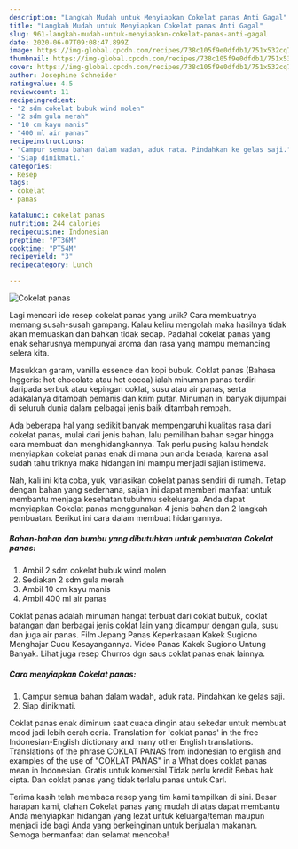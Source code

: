 ```yaml
---
description: "Langkah Mudah untuk Menyiapkan Cokelat panas Anti Gagal"
title: "Langkah Mudah untuk Menyiapkan Cokelat panas Anti Gagal"
slug: 961-langkah-mudah-untuk-menyiapkan-cokelat-panas-anti-gagal
date: 2020-06-07T09:08:47.899Z
image: https://img-global.cpcdn.com/recipes/738c105f9e0dfdb1/751x532cq70/cokelat-panas-foto-resep-utama.jpg
thumbnail: https://img-global.cpcdn.com/recipes/738c105f9e0dfdb1/751x532cq70/cokelat-panas-foto-resep-utama.jpg
cover: https://img-global.cpcdn.com/recipes/738c105f9e0dfdb1/751x532cq70/cokelat-panas-foto-resep-utama.jpg
author: Josephine Schneider
ratingvalue: 4.5
reviewcount: 11
recipeingredient:
- "2 sdm cokelat bubuk wind molen"
- "2 sdm gula merah"
- "10 cm kayu manis"
- "400 ml air panas"
recipeinstructions:
- "Campur semua bahan dalam wadah, aduk rata. Pindahkan ke gelas saji."
- "Siap dinikmati."
categories:
- Resep
tags:
- cokelat
- panas

katakunci: cokelat panas 
nutrition: 244 calories
recipecuisine: Indonesian
preptime: "PT36M"
cooktime: "PT54M"
recipeyield: "3"
recipecategory: Lunch

---
```



![Cokelat panas](https://img-global.cpcdn.com/recipes/738c105f9e0dfdb1/751x532cq70/cokelat-panas-foto-resep-utama.jpg)

Lagi mencari ide resep cokelat panas yang unik? Cara membuatnya memang susah-susah gampang. Kalau keliru mengolah maka hasilnya tidak akan memuaskan dan bahkan tidak sedap. Padahal cokelat panas yang enak seharusnya mempunyai aroma dan rasa yang mampu memancing selera kita.

Masukkan garam, vanilla essence dan kopi bubuk. Coklat panas (Bahasa Inggeris: hot chocolate atau hot cocoa) ialah minuman panas terdiri daripada serbuk atau kepingan coklat, susu atau air panas, serta adakalanya ditambah pemanis dan krim putar. Minuman ini banyak dijumpai di seluruh dunia dalam pelbagai jenis baik ditambah rempah.

Ada beberapa hal yang sedikit banyak mempengaruhi kualitas rasa dari cokelat panas, mulai dari jenis bahan, lalu pemilihan bahan segar hingga cara membuat dan menghidangkannya. Tak perlu pusing kalau hendak menyiapkan cokelat panas enak di mana pun anda berada, karena asal sudah tahu triknya maka hidangan ini mampu menjadi sajian istimewa.


Nah, kali ini kita coba, yuk, variasikan cokelat panas sendiri di rumah. Tetap dengan bahan yang sederhana, sajian ini dapat memberi manfaat untuk membantu menjaga kesehatan tubuhmu sekeluarga. Anda dapat menyiapkan Cokelat panas menggunakan 4 jenis bahan dan 2 langkah pembuatan. Berikut ini cara dalam membuat hidangannya.

<!--inarticleads1-->

##### Bahan-bahan dan bumbu yang dibutuhkan untuk pembuatan Cokelat panas:

1. Ambil 2 sdm cokelat bubuk wind molen
1. Sediakan 2 sdm gula merah
1. Ambil 10 cm kayu manis
1. Ambil 400 ml air panas


Coklat panas adalah minuman hangat terbuat dari coklat bubuk, coklat batangan dan berbagai jenis coklat lain yang dicampur dengan gula, susu dan juga air panas. Film Jepang Panas Keperkasaan Kakek Sugiono Menghajar Cucu Kesayangannya. Video Panas Kakek Sugiono Untung Banyak. Lihat juga resep Churros dgn saus coklat panas enak lainnya. 

<!--inarticleads2-->

##### Cara menyiapkan Cokelat panas:

1. Campur semua bahan dalam wadah, aduk rata. Pindahkan ke gelas saji.
1. Siap dinikmati.


Coklat panas enak diminum saat cuaca dingin atau sekedar untuk membuat mood jadi lebih cerah ceria. Translation for &#39;coklat panas&#39; in the free Indonesian-English dictionary and many other English translations. Translations of the phrase COKLAT PANAS from indonesian to english and examples of the use of &#34;COKLAT PANAS&#34; in a What does coklat panas mean in Indonesian. Gratis untuk komersial Tidak perlu kredit Bebas hak cipta. Dan coklat panas yang tidak terlalu panas untuk Carl. 

Terima kasih telah membaca resep yang tim kami tampilkan di sini. Besar harapan kami, olahan Cokelat panas yang mudah di atas dapat membantu Anda menyiapkan hidangan yang lezat untuk keluarga/teman maupun menjadi ide bagi Anda yang berkeinginan untuk berjualan makanan. Semoga bermanfaat dan selamat mencoba!
